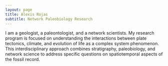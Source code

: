 ```yaml
---
layout: page
title: Alexis Rojas
subtitle: Network Paleobiology Research
---
```

I am a geologist, a paleontologist, and a network scientists. My research program is focused on understanding the interactions between plate tectonics, climate, and evolution of life as a complex system phenomenon. This interdisciplinary approach combines stratigraphy, paleobiology, and network science to address specific questions on spatiotemporal aspects of the fossil record. 
